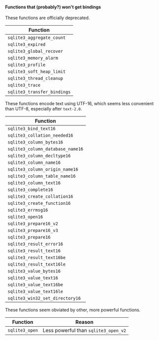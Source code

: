 #### Functions that (probably?) won't get bindings

These functions are officially deprecated.

| Function |
| --- |
| `sqlite3_aggregate_count` |
| `sqlite3_expired` |
| `sqlite3_global_recover` |
| `sqlite3_memory_alarm` |
| `sqlite3_profile` |
| `sqlite3_soft_heap_limit` |
| `sqlite3_thread_cleanup` |
| `sqlite3_trace` |
| `sqlite3_transfer_bindings` |

These functions encode text using UTF-16, which seems less convenient than UTF-8, especially after `text-2.0`.

| Function |
| --- |
| `sqlite3_bind_text16` |
| `sqlite3_collation_needed16` |
| `sqlite3_column_bytes16` |
| `sqlite3_column_database_name16` |
| `sqlite3_column_decltype16` |
| `sqlite3_column_name16` |
| `sqlite3_column_origin_name16` |
| `sqlite3_column_table_name16` |
| `sqlite3_column_text16` |
| `sqlite3_complete16` |
| `sqlite3_create_collation16` |
| `sqlite3_create_function16` |
| `sqlite3_errmsg16` |
| `sqlite3_open16` |
| `sqlite3_prepare16_v2` |
| `sqlite3_prepare16_v3` |
| `sqlite3_prepare16` |
| `sqlite3_result_error16` |
| `sqlite3_result_text16` |
| `sqlite3_result_text16be` |
| `sqlite3_result_text16le` |
| `sqlite3_value_bytes16` |
| `sqlite3_value_text16` |
| `sqlite3_value_text16be` |
| `sqlite3_value_text16le` |
| `sqlite3_win32_set_directory16` |

These functions seem obviated by other, more powerful functions.

| Function | Reason |
| --- | --- |
| `sqlite3_open` | Less powerful than `sqlite3_open_v2` |
